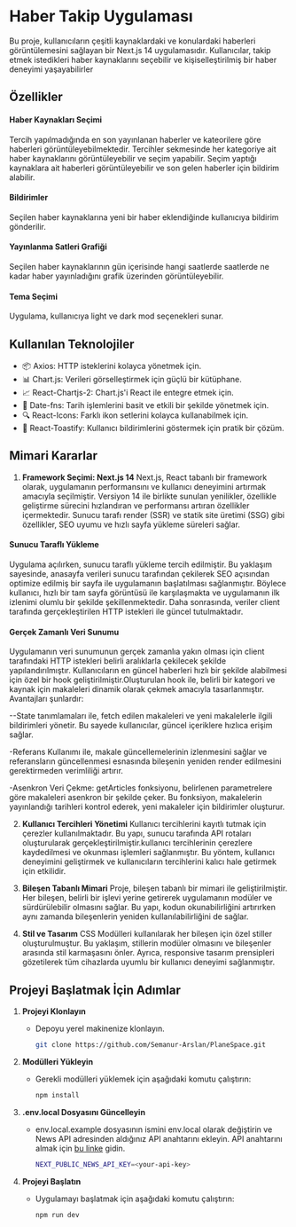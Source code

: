 # Haber Takip Uygulaması

Bu proje, kullanıcıların çeşitli kaynaklardaki ve konulardaki haberleri görüntülemesini sağlayan bir Next.js 14 uygulamasıdır. Kullanıcılar, takip etmek istedikleri haber kaynaklarını seçebilir ve kişiselleştirilmiş bir haber deneyimi yaşayabilirler

## Özellikler

#### Haber Kaynakları Seçimi
Tercih yapılmadığında en son yayınlanan haberler ve kateorilere göre haberleri görüntüleyebilmektedir. Tercihler sekmesinde her kategoriye ait haber kaynaklarını görüntüleyebilir ve seçim yapabilir. Seçim yaptığı kaynaklara ait haberleri görüntüleyebilir ve son gelen haberler için bildirim alabilir.

#### Bildirimler
Seçilen haber kaynaklarına yeni bir haber eklendiğinde kullanıcıya bildirim gönderilir.

#### Yayınlanma Satleri Grafiği
Seçilen haber kaynaklarının gün içerisinde hangi saatlerde saatlerde ne kadar haber yayınladığını grafik üzerinden görüntüleyebilir.

#### Tema Seçimi
Uygulama, kullanıcıya light ve dark mod seçenekleri sunar.

## Kullanılan Teknolojiler

- 📦 Axios: HTTP isteklerini kolayca yönetmek için.
- 📊 Chart.js: Verileri görselleştirmek için güçlü bir kütüphane.
- 📈 React-Chartjs-2: Chart.js'i React ile entegre etmek için.
- 📅 Date-fns: Tarih işlemlerini basit ve etkili bir şekilde yönetmek için.
- 🔍 React-Icons: Farklı ikon setlerini kolayca kullanabilmek için.
- 🔔 React-Toastify: Kullanıcı bildirimlerini göstermek için pratik bir çözüm.

## Mimari Kararlar

1. **Framework Seçimi: Next.js 14**
Next.js, React tabanlı bir framework olarak, uygulamanın performansını ve kullanıcı deneyimini artırmak amacıyla seçilmiştir. Versiyon 14 ile birlikte sunulan yenilikler, özellikle geliştirme sürecini hızlandıran ve performansı artıran özellikler içermektedir. Sunucu tarafı render (SSR) ve statik site üretimi (SSG) gibi özellikler, SEO uyumu ve hızlı sayfa yükleme süreleri sağlar.
#### Sunucu Taraflı Yükleme
Uygulama açılırken, sunucu taraflı yükleme tercih edilmiştir. Bu yaklaşım sayesinde, anasayfa verileri sunucu tarafından çekilerek SEO açısından optimize edilmiş bir sayfa ile uygulamanın başlatılması sağlanmıştır. Böylece kullanıcı, hızlı bir tam sayfa görüntüsü ile karşılaşmakta ve uygulamanın ilk izlenimi olumlu bir şekilde şekillenmektedir. Daha sonrasında, veriler client tarafında gerçekleştirilen HTTP istekleri ile güncel tutulmaktadır.
#### Gerçek Zamanlı Veri Sunumu
Uygulamanın veri sunumunun gerçek zamanlıa yakın olması için client tarafındaki HTTP istekleri belirli aralıklarla çekilecek şekilde yapılandırılmıştır. Kullanıcıların en güncel haberleri hızlı bir şekilde alabilmesi için özel bir hook geliştirilmiştir.Oluşturulan hook ile, belirli bir kategori ve kaynak için makaleleri dinamik olarak çekmek amacıyla tasarlanmıştır. Avantajları şunlardır:

--State tanımlamaları ile, fetch edilen makaleleri ve yeni makalelerle ilgili bildirimleri yönetir. Bu sayede kullanıcılar, güncel içeriklere hızlıca erişim sağlar.

-Referans Kullanımı ile, makale güncellemelerinin izlenmesini sağlar ve referansların güncellenmesi esnasında bileşenin yeniden render edilmesini gerektirmeden verimliliği artırır.

-Asenkron Veri Çekme: getArticles fonksiyonu, belirlenen parametrelere göre makaleleri asenkron bir şekilde çeker. Bu fonksiyon, makalelerin yayınlandığı tarihleri kontrol ederek, yeni makaleler için bildirimler oluşturur.

2. **Kullanıcı Tercihleri Yönetimi**
Kullanıcı tercihlerini kayıtlı tutmak için çerezler kullanılmaktadır. Bu yapı, sunucu tarafında API rotaları oluşturularak gerçekleştirilmiştir.kullanıcı tercihlerinin çerezlere kaydedilmesi ve okunması işlemleri sağlanmıştır. Bu yöntem, kullanıcı deneyimini geliştirmek ve kullanıcıların tercihlerini kalıcı hale getirmek için etkilidir.

3. **Bileşen Tabanlı Mimari**
Proje, bileşen tabanlı bir mimari ile geliştirilmiştir. Her bileşen, belirli bir işlevi yerine getirerek uygulamanın modüler ve sürdürülebilir olmasını sağlar. Bu yapı, kodun okunabilirliğini artırırken aynı zamanda bileşenlerin yeniden kullanılabilirliğini de sağlar.

3. **Stil ve Tasarım**
CSS Modülleri kullanılarak her bileşen için özel stiller oluşturulmuştur. Bu yaklaşım, stillerin modüler olmasını ve bileşenler arasında stil karmaşasını önler. Ayrıca, responsive tasarım prensipleri gözetilerek tüm cihazlarda uyumlu bir kullanıcı deneyimi sağlanmıştır.

## Projeyi Başlatmak İçin Adımlar

1. **Projeyi Klonlayın**
   - Depoyu yerel makinenize klonlayın.
     ```bash
     git clone https://github.com/Semanur-Arslan/PlaneSpace.git
     ```
2. **Modülleri Yükleyin**
   - Gerekli modülleri yüklemek için aşağıdaki komutu çalıştırın:
     ```bash
     npm install
     ```
3. **.env.local Dosyasını Güncelleyin**
   - env.local.example dosyasının ismini env.local olarak değiştirin ve News API adresinden aldığınız API anahtarını ekleyin. API anahtarını almak için [bu linke](https://newsapi.org/) gidin.
     ```bash
     NEXT_PUBLIC_NEWS_API_KEY=<your-api-key>
     ```

4. **Projeyi Başlatın**
   - Uygulamayı başlatmak için aşağıdaki komutu çalıştırın:
     ```bash
     npm run dev
     ```

